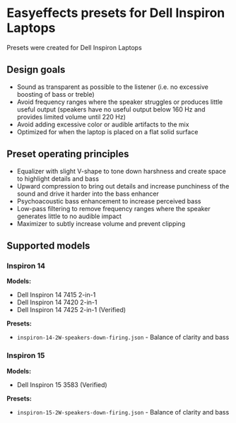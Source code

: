 # Easyeffects presets for Dell Inspiron Laptops
Presets were created for Dell Inspiron Laptops

## Design goals
* Sound as transparent as possible to the listener (i.e. no excessive boosting of bass or treble)
* Avoid frequency ranges where the speaker struggles or produces little useful output (speakers have no useful output below 160 Hz and provides limited volume until 220 Hz)
* Avoid adding excessive color or audible artifacts to the mix
* Optimized for when the laptop is placed on a flat solid surface

## Preset operating principles
* Equalizer with slight V-shape to tone down harshness and create space to highlight details and bass
* Upward compression to bring out details and increase punchiness of the sound and drive it harder into the bass enhancer
* Psychoacoustic bass enhancement to increase perceived bass
* Low-pass filtering to remove frequency ranges where the speaker generates little to no audible impact
* Maximizer to subtly increase volume and prevent clipping

## Supported models
### Inspiron 14
**Models:**
* Dell Inspiron 14 7415 2-in-1
* Dell Inspiron 14 7420 2-in-1 
* Dell Inspiron 14 7425 2-in-1 (Verified)

**Presets:**
* `inspiron-14-2W-speakers-down-firing.json` - Balance of clarity and bass


### Inspiron 15
**Models:**
* Dell Inspiron 15 3583 (Verified)

**Presets:**
* `inspiron-15-2W-speakers-down-firing.json` - Balance of clarity and bass
